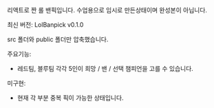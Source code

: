 리액트로 짠 롤 밴픽입니다.
수업용으로 임시로 만든상태이며 완성본이 아닙니다.



최신 버전:
LolBanpick v0.1.0

src 폴더와 public 폴더만 압축했습니다.

주요기능:
- 레드팀, 블루팀 각각 5인이 희망 / 밴 / 선택 챔피언을 고를 수 있습니다.

미구현:
- 현재 각 부분 중복 픽이 가능한 상태입니다.
